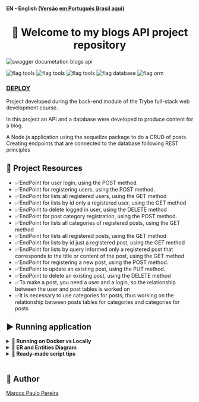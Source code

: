 #### EN - English [(Versão em Português Brasil aqui)](https://github.com/m4rcos-dev/BackEnd-Project-Blogs-API/blob/main/README_pt-br.md)

<h1 align="center">🎉 Welcome to my blogs API project repository </h1>

![swagger documetation blogs api](https://user-images.githubusercontent.com/104791582/225178878-0b5ef381-f88b-4098-8043-a6ec66ea7d32.gif)

![flag tools](https://img.shields.io/badge/Tools-%20Docker%20|%20Node.js-9cf) ![flag tools](https://img.shields.io/badge/Languages-JavaScript-yellow) ![flag tools](https://img.shields.io/badge/Frameworks-Express%20|%20JWT%20|%20Swagger-yelow) ![flag database](https://img.shields.io/badge/Database-MySql-green) ![flag orm](https://img.shields.io/badge/ORM-Sequelize-blue)

### [DEPLOY](https://blogsapi.up.railway.app/swagger)

<p>Project developed during the back-end module of the Trybe full-stack web development course.</p>
<p>In this project an API and a database were developed to produce content for a blog.</p>
<p>A Node.js application using the sequelize package to do a CRUD of posts. Creating endpoints that are connected to the database following REST principles</p>


## 🔨 Project Resources

<ul>
<li>✅EndPoint for user login, using the POST method.</li>
<li>✅EndPoint for registering users, using the POST method.</li>
<li>✅EndPoint for lists all registered users, using the GET method</li>
<li>✅EndPoint for lists by id only a registered user, using the GET method</li>
<li>✅EndPoint to delete logged in user, using the DELETE method</li>
<li>✅EndPoint for post category registration, using the POST method.</li>
<li>✅EndPoint for lists all categories of registered posts, using the GET method</li>
<li>✅EndPoint for lists all registered posts, using the GET method</li>
<li>✅EndPoint for lists by id just a registered post, using the GET method</li>
<li>✅EndPoint for lists by query informed only a registered post that corresponds to the title or content of the post, using the GET method</li>
<li>✅EndPoint for registering a new post, using the POST method.</li>
<li>✅EndPoint to update an existing post, using the PUT method.</li>
<li>✅EndPoint to delete an existing post, using the DELETE method</li>
<li>✅To make a post, you need a user and a login, so the relationship between the user and post tables is worked on</li>
<li>✅It is necessary to use categories for posts, thus working on the relationship between posts tables for categories and categories for posts</li>
</ul>

## ▶️ Running application
<details>
   <summary><strong>🐋 Running on Docker vs Locally</strong></summary>

   ## 👉 With Docker

**⚠️ Before starting, your docker-compose needs to be at version 1.29 or higher. [See here](https://www.digitalocean.com/community/tutorials/how-to-install-and-use-docker-compose-on-ubuntu-20-04-pt) or [in the documetation](https://docs.docker.com/compose/install/)  how to install it. In the first article, you can replace where you are with `1.26.0` with `1.29.2`.**


> ℹ️ Run the `node` and `db` services with the `docker-compose up -d --build` command.

   - Remember to stop `mysql` if you are using it locally on the default port (`3306`), or adapt it, if you want to use the application in containers;

   - These services will initialize a container named `blogs_api` and another named `blogs_api_db`;

   - From here you can run the `blogs_api` container via CLI or open it in VS Code;

   > ℹ️ Use the command `docker exec -it blogs_api bash`.

   - It will give you access to the interactive terminal of the container created by compose, which is running in the background.

   > ℹ️ Install dependencies [**If any**] with `npm install`. (Install inside the container)

   - **⚠️ Attention:** If you choose to use Docker, **ALL** the commands available in `package.json` (npm start, npm test, npm run dev, ...) must be executed **INSIDE ** of the container, that is, in the terminal that appears after executing the `docker exec` command mentioned above.

   - **⚠️ Attention:** The **git** inside the container is not configured with your credentials. Either commit outside the container, or set your git credentials inside the container.

   - **⚠️ Attention:** Do not run the npm audit fix command! It updates several project dependencies, and this update causes conflicts.

   - ✨ **Tip:** The `Remote - Containers` extension is indicated so that you can develop your application in the Docker container directly in VS Code, as you do with your local files.

   <img src="https://user-images.githubusercontent.com/104791582/213542711-a092f145-a6e3-4172-89f4-417379cfefae.png" width="800px" >

   <br />

   ## 👉 Without Docker

   > ℹ️ Install dependencies [**If any**] with `npm install`

   - **⚠️ Attention:** Do not run the npm audit fix command! It updates several project dependencies, and this update causes conflicts.

   - **✨ Tip:** To run the project this way, you must have `node` installed on your computer.
   <br/>
</details>
<details>
   <summary id="diagram"><strong>🎲 ER and Entities Diagram</strong></summary>

   #### Entity-Relationship Diagram

   ![der](https://user-images.githubusercontent.com/104791582/225185857-9875236d-8b62-49fc-a774-ebbae9cf45e4.png)

  ---

  #### Format of entities

  - A table called **users**, containing data with the following structure:

    | id  | display_name    | email           | password | image                                                                                   |
    | --- | --------------- | --------------- | -------- | --------------------------------------------------------------------------------------- |
    | 1   | Brett Wiltshire | brett@email.com // tem quer ser único | 123456   | http://4.bp.blogspot.com/_YA50adQ-7vQ/S1gfR_6ufpI/AAAAAAAAAAk/1ErJGgRWZDg/S45/brett.png |

  - A table called **categories**, containing data with the following structure:

    | id  | name |
    | --- | ---- |
    | 18  | News |

  - A table called **blog_posts**, containing data with the following structure:

    | id  | title                      | content                                                | user_id | published                | updated                  |
    | --- | -------------------------- | ------------------------------------------------------ | ------- | ------------------------ | ------------------------ |
    | 21  | Latest updates, August 1st | The whole text for the blog post goes here in this key | 14 // Foreign key, referencing the id of `users`    | 2011-08-01T19:58:00.000Z | 2011-08-01T19:58:51.947Z |


  - A table called **PostCategories**, containing a **composite primary key** using the two structure attributes:

    | post_id | category_id |
    | ------- | ----------- |
    | 50 // Primary and foreign key, referencing the id of `BlogPosts`     | 20 // Primary and foreign key, referencing id from `Categories`     |


    *The data above are fictitious, and are here only as an example*

    ---
<br />
</details>
<details>
   <summary><strong>👀 Ready-made script tips</strong></summary>

   ---

   - Delete the database:
     ```json
     "drop": "npx sequelize-cli db:drop"
     ```

   - Create the database and generate the tables:
     ```json
     "prestart": "npx sequelize-cli db:create && npx sequelize-cli db:migrate"
     ```

   - Insert data / Populate the table:
     ```json
     "seed": "npx sequelize-cli db:seed:all"
     ```
<br />
</details>
</br>

## 🧔 Author

<div class="badge-base LI-profile-badge" data-locale="en_US" data-size="medium" data-theme="dark" data-type="VERTICAL" data-vanity="dev-marcospaulo " data-version="v1"><a class="badge-base__link LI-simple-link" href="https://br.linkedin.com/in/dev-marcospaulo?trk=profile-badge">Marcos Paulo Pereira</a></div>
